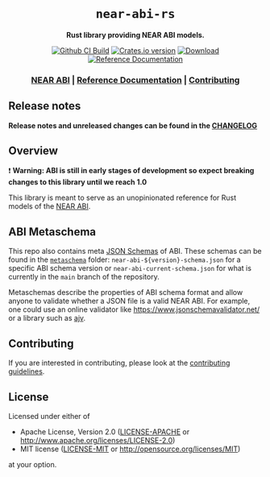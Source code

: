 <div align="center">

  <h1><code>near-abi-rs</code></h1>

  <p>
    <strong>Rust library providing NEAR ABI models.</strong>
  </p>

  <p>
    <a href="https://github.com/near/near-abi-rs/actions/workflows/test.yml?query=branch%3Amain"><img src="https://github.com/near/near-abi-rs/actions/workflows/test.yml/badge.svg" alt="Github CI Build" /></a>
    <a href="https://crates.io/crates/near-abi"><img src="https://img.shields.io/crates/v/near-abi.svg?style=flat-square" alt="Crates.io version" /></a>
    <a href="https://crates.io/crates/near-abi"><img src="https://img.shields.io/crates/d/near-abi.svg?style=flat-square" alt="Download" /></a>
    <a href="https://docs.rs/near-abi"><img src="https://docs.rs/near-abi/badge.svg" alt="Reference Documentation" /></a>
  </p>

  <h3>
      <a href="https://github.com/near/abi">NEAR ABI</a>
      <span> | </span>
      <a href="https://docs.rs/near-abi">Reference Documentation</a>
      <span> | </span>
      <a href="#contributing">Contributing</a>
  </h3>
</div>

## Release notes

**Release notes and unreleased changes can be found in the [CHANGELOG](CHANGELOG.md)**

## Overview

❗ **Warning: ABI is still in early stages of development so expect breaking changes to this library until we reach 1.0**

This library is meant to serve as an unopinionated reference for Rust models of the [NEAR ABI](https://github.com/near/abi).

## ABI Metaschema

This repo also contains meta [JSON Schemas](https://json-schema.org/) of ABI. These schemas can be found in the [`metaschema`](/metaschema) folder: `near-abi-${version}-schema.json` for a specific ABI schema version or `near-abi-current-schema.json` for what is currently in the `main` branch of the repository.

Metaschemas describe the properties of ABI schema format and allow anyone to validate whether a JSON file is a valid NEAR ABI. For example, one could use an online validator like https://www.jsonschemavalidator.net/ or a library such as [ajv](https://github.com/ajv-validator/ajv).

## Contributing

If you are interested in contributing, please look at the [contributing guidelines](CONTRIBUTING.md).

## License

Licensed under either of

* Apache License, Version 2.0
   ([LICENSE-APACHE](LICENSE-APACHE) or <http://www.apache.org/licenses/LICENSE-2.0>)
* MIT license
   ([LICENSE-MIT](LICENSE-MIT) or <http://opensource.org/licenses/MIT>)

at your option.
